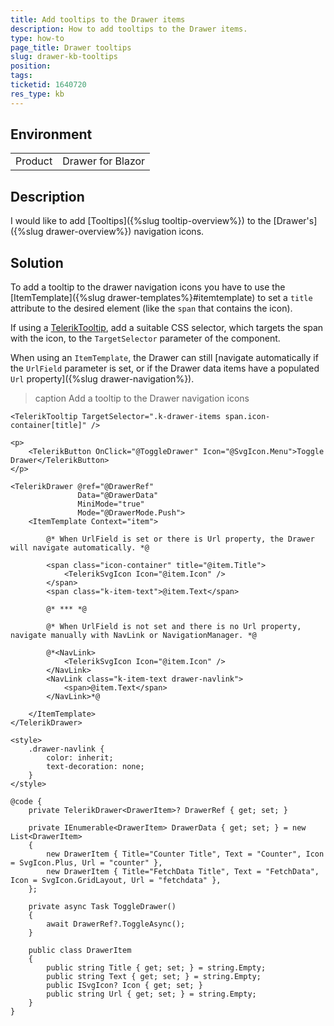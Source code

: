 ```yaml
---
title: Add tooltips to the Drawer items
description: How to add tooltips to the Drawer items.
type: how-to
page_title: Drawer tooltips
slug: drawer-kb-tooltips
position:
tags:
ticketid: 1640720
res_type: kb
---
```


## Environment

<table>
    <tbody>
        <tr>
            <td>Product</td>
            <td>Drawer for Blazor</td>
        </tr>
    </tbody>
</table>

## Description

I would like to add [Tooltips]({%slug tooltip-overview%}) to the [Drawer's]({%slug drawer-overview%}) navigation icons.

## Solution

To add a tooltip to the drawer navigation icons you have to use the [ItemTemplate]({%slug drawer-templates%}#itemtemplate) to set a `title` attribute to the desired element (like the `span` that contains the icon).

If using a [TelerikTooltip](https://demos.telerik.com/blazor-ui/tooltip/overview), add a suitable CSS selector, which targets the span with the icon, to the `TargetSelector` parameter of the component.

When using an `ItemTemplate`, the Drawer can still [navigate automatically if the `UrlField` parameter is set, or if the Drawer data items have a populated `Url` property]({%slug drawer-navigation%}).

>caption Add a tooltip to the Drawer navigation icons

````RAZOR
<TelerikTooltip TargetSelector=".k-drawer-items span.icon-container[title]" />

<p>
    <TelerikButton OnClick="@ToggleDrawer" Icon="@SvgIcon.Menu">Toggle Drawer</TelerikButton>
</p>

<TelerikDrawer @ref="@DrawerRef"
               Data="@DrawerData"
               MiniMode="true"
               Mode="@DrawerMode.Push">
    <ItemTemplate Context="item">

        @* When UrlField is set or there is Url property, the Drawer will navigate automatically. *@

        <span class="icon-container" title="@item.Title">
            <TelerikSvgIcon Icon="@item.Icon" />
        </span>
        <span class="k-item-text">@item.Text</span>

        @* *** *@

        @* When UrlField is not set and there is no Url property, navigate manually with NavLink or NavigationManager. *@

        @*<NavLink>
            <TelerikSvgIcon Icon="@item.Icon" />
        </NavLink>
        <NavLink class="k-item-text drawer-navlink">
            <span>@item.Text</span>
        </NavLink>*@

    </ItemTemplate>
</TelerikDrawer>

<style>
    .drawer-navlink {
        color: inherit;
        text-decoration: none;
    }
</style>

@code {
    private TelerikDrawer<DrawerItem>? DrawerRef { get; set; }

    private IEnumerable<DrawerItem> DrawerData { get; set; } = new List<DrawerItem>
    {
        new DrawerItem { Title="Counter Title", Text = "Counter", Icon = SvgIcon.Plus, Url = "counter" },
        new DrawerItem { Title="FetchData Title", Text = "FetchData", Icon = SvgIcon.GridLayout, Url = "fetchdata" },
    };

    private async Task ToggleDrawer()
    {
        await DrawerRef?.ToggleAsync();
    }

    public class DrawerItem
    {
        public string Title { get; set; } = string.Empty;
        public string Text { get; set; } = string.Empty;
        public ISvgIcon? Icon { get; set; }
        public string Url { get; set; } = string.Empty;
    }
}
````
